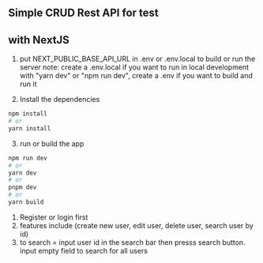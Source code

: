 ## Simple CRUD Rest API for test
## with NextJS

1. put NEXT_PUBLIC_BASE_API_URL in .env or .env.local to build or run the server
note: create a .env.local if you want to run in local development with "yarn dev" or "npm run dev", create a .env if you want to build and run it


2. Install the dependencies
```bash
npm install
# or
yarn install
```
3. run or build the app 
```bash
npm run dev
# or
yarn dev
# or
pnpm dev
# or
yarn build
```

1. Register or login first
2. features include (create new user, edit user, delete user, search user by id)
3. to search = input user id in the search bar then presss search button. input empty field to search for all users